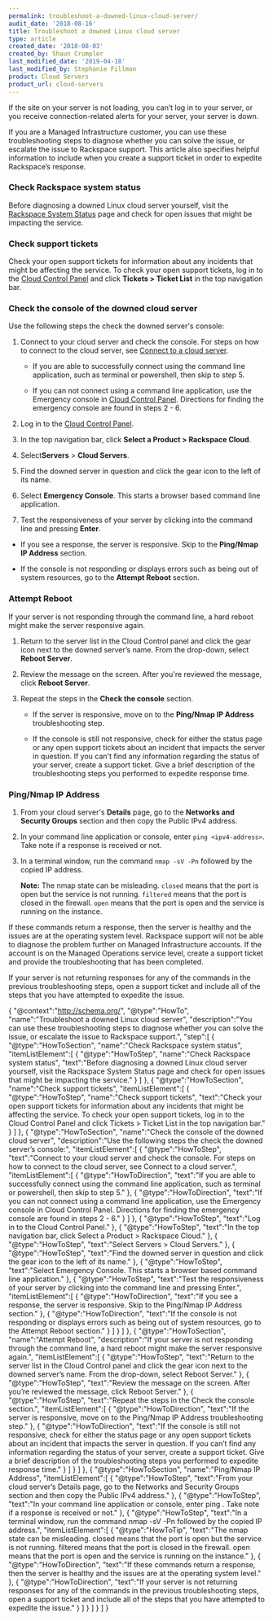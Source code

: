 ```yaml
---
permalink: troubleshoot-a-downed-linux-cloud-server/
audit_date: '2018-08-16'
title: Troubleshoot a downed Linux cloud server
type: article
created_date: '2018-08-03'
created_by: Shaun Crumpler
last_modified_date: '2019-04-18'
last_modified_by: Stephanie Fillmon
product: Cloud Servers
product_url: cloud-servers
---
```


If the site on your server is not loading, you can’t log in to your server, or
you receive connection-related alerts for your server, your server is down.

If you are a Managed Infrastructure customer, you can use these troubleshooting
steps to diagnose whether you can solve the issue, or escalate the issue to
Rackspace support. This article also specifies helpful information to include
when you create a support ticket in order to expedite Rackspace’s response.


### Check Rackspace system status

Before diagnosing a downed Linux cloud server yourself, visit the
[Rackspace System Status](https://rackspace.service-now.com/system_status/) page
and check for open issues that might
be impacting the service.

### Check support tickets

Check your open support tickets for information about any incidents that might
be affecting the service. To check your open support tickets, log in to the
[Cloud Control Panel](https://login.rackspace.com/) and click
**Tickets > Ticket List** in the top navigation bar.

### Check the console of the downed cloud server

Use the following steps the check the downed server's console:

1. Connect to your cloud server and check the console. For steps on how to connect
   to the cloud server, see [Connect to a cloud server](/how-to/connect-to-a-cloud-server).

   - If you are able to successfully connect using the command line application,
     such as terminal or powershell, then skip to step 5.

   - If you can not connect using a command line application, use the Emergency
     console in [Cloud Control Panel](https://login.rackspace.com/). Directions
     for finding the emergency console are found in steps 2 - 6.

2. Log in to the [Cloud Control Panel](https://login.rackspace.com).

3. In the top navigation bar, click **Select a Product > Rackspace Cloud**.

4. Select**Servers** > **Cloud Servers**.

5. Find the downed server in question and click the gear icon to the left of its name.

6. Select **Emergency Console**. This starts a browser based command line application.

7. Test the responsiveness of your server by clicking into the command line and pressing **Enter**.

  - If you see a response, the server is responsive. Skip to the **Ping/Nmap IP Address** section.

  - If the console is not responding or displays errors such as being out of system
    resources, go to the **Attempt Reboot** section.


### Attempt Reboot

If your server is not responding through the command line, a hard reboot might
make the server responsive again.

1. Return to the server list in the Cloud Control panel and click the gear icon
   next to the downed server’s name. From the drop-down, select **Reboot Server**.
2. Review the message on the screen. After you're reviewed the message, click **Reboot Server**.
3. Repeat the steps in the **Check the console** section.

   - If the server is responsive, move on to the **Ping/Nmap IP Address** troubleshooting step.

   - If the console is still not responsive, check for either the status page
     or any open support tickets about an incident that impacts the server in
     question. If you can't find any information regarding the status of your
     server, create a support ticket. Give a brief description of the
     troubleshooting steps you performed to expedite response time.

### Ping/Nmap IP Address

1. From your cloud server's **Details** page, go to the **Networks and Security Groups**
   section and then copy the Public IPv4 address.

2. In your command line application or console, enter `ping <ipv4-address>`.
   Take note if a response is received or not.

3. In a terminal window, run the command `nmap -sV -Pn` followed by the copied
   IP address.

   **Note:** The nmap state can be misleading. `closed` means that the port is
   open but the service is not running. `filtered` means that the port is closed
   in the firewall. `open` means that the port is open and the service is running
   on the instance.

If these commands return a response, then the server is healthy and the issues
are at the operating system level. Rackspace support will not be able to diagnose
the problem further on Managed Infrastructure accounts. If the account is on the
Managed Operations service level, create a support ticket and provide the
troubleshooting that has been completed.

If your server is not returning responses for any of the commands in the previous
troubleshooting steps, open a support ticket and include all of the steps that you
have attempted to expedite the issue.


{
 "@context":"http://schema.org/",
 "@type":"HowTo",
 "name":"Troubleshoot a downed Linux cloud server",
 "description":"You can use these troubleshooting steps to diagnose whether you can solve the issue, or escalate the issue to Rackspace support.",
 "step":[
 {
 "@type":"HowToSection",
 "name":"Check Rackspace system status",
 "itemListElement":[
 {
 "@type":"HowToStep",
 "name":"Check Rackspace system status",
 "text":"Before diagnosing a downed Linux cloud server yourself, visit the Rackspace System Status page and check for open issues that might be impacting the service."
 }
 ]
 },
 {
 "@type":"HowToSection",
 "name":"Check support tickets",
 "itemListElement":[
 {
 "@type":"HowToStep",
 "name":"Check support tickets",
 "text":"Check your open support tickets for information about any incidents that might be affecting the service. To check your open support tickets, log in to the Cloud Control Panel and click Tickets > Ticket List in the top navigation bar."
 }
 ]
 },
 {
 "@type":"HowToSection",
 "name":"Check the console of the downed cloud server",
 "description":"Use the following steps the check the downed server’s console:",
 "itemListElement":[
 {
 "@type":"HowToStep",
 "text":"Connect to your cloud server and check the console. For steps on how to connect to the cloud server, see Connect to a cloud server.",
 "itemListElement":[
 {
 "@type":"HowToDirection",
 "text":"If you are able to successfully connect using the command line application, such as terminal or powershell, then skip to step 5."
 },
 {
 "@type":"HowToDirection",
 "text":"If you can not connect using a command line application, use the Emergency console in Cloud Control Panel. Directions for finding the emergency console are found in steps 2 - 6."
 }
 ]
 },
 {
 "@type":"HowToStep",
 "text":"Log in to the Cloud Control Panel."
 },
 {
 "@type":"HowToStep",
 "text":"In the top navigation bar, click Select a Product > Rackspace Cloud."
 },
 {
 "@type":"HowToStep",
 "text":"Select Servers > Cloud Servers."
 },
 {
 "@type":"HowToStep",
 "text":"Find the downed server in question and click the gear icon to the left of its name."
 },
 {
 "@type":"HowToStep",
 "text":"Select Emergency Console. This starts a browser based command line application."
 },
 {
 "@type":"HowToStep",
 "text":"Test the responsiveness of your server by clicking into the command line and pressing Enter.",
 "itemListElement":[
 {
 "@type":"HowToDirection",
 "text":"If you see a response, the server is responsive. Skip to the Ping/Nmap IP Address section."
 },
 {
 "@type":"HowToDirection",
 "text":"If the console is not responding or displays errors such as being out of system resources, go to the Attempt Reboot section."
 }
 ]
 }
 ]
 },
 {
 "@type":"HowToSection",
 "name":"Attempt Reboot",
 "description":"If your server is not responding through the command line, a hard reboot might make the server responsive again.",
 "itemListElement":[
 {
 "@type":"HowToStep",
 "text":"Return to the server list in the Cloud Control panel and click the gear icon next to the downed server’s name. From the drop-down, select Reboot Server."
 },
 {
 "@type":"HowToStep",
 "text":"Review the message on the screen. After you’re reviewed the message, click Reboot Server."
 },
 {
 "@type":"HowToStep",
 "text":"Repeat the steps in the Check the console section.",
 "itemListElement":[
 {
 "@type":"HowToDirection",
 "text":"If the server is responsive, move on to the Ping/Nmap IP Address troubleshooting step."
 },
 {
 "@type":"HowToDirection",
 "text":"If the console is still not responsive, check for either the status page or any open support tickets about an incident that impacts the server in question. If you can’t find any information regarding the status of your server, create a support ticket. Give a brief description of the troubleshooting steps you performed to expedite response time."
 }
 ]
 }
 ]
 },
 {
 "@type":"HowToSection",
 "name":"Ping/Nmap IP Address",
 "itemListElement":[
 {
 "@type":"HowToStep",
 "text":"From your cloud server’s Details page, go to the Networks and Security Groups section and then copy the Public IPv4 address."
 },
 {
 "@type":"HowToStep",
 "text":"In your command line application or console, enter ping <ipv4-address>. Take note if a response is received or not."
 },
 {
 "@type":"HowToStep",
 "text":"In a terminal window, run the command nmap -sV -Pn followed by the copied IP address.",
 "itemListElement":[
 {
 "@type":"HowToTip",
 "text":"The nmap state can be misleading. closed means that the port is open but the service is not running. filtered means that the port is closed in the firewall. open means that the port is open and the service is running on the instance."
 },
 {
 "@type":"HowToDirection",
 "text":"If these commands return a response, then the server is healthy and the issues are at the operating system level."
 },
 {
 "@type":"HowToDirection",
 "text":"If your server is not returning responses for any of the commands in the previous troubleshooting steps, open a support ticket and include all of the steps that you have attempted to expedite the issue."
 }
 ]
 }
 ]
 }
 ]
}
